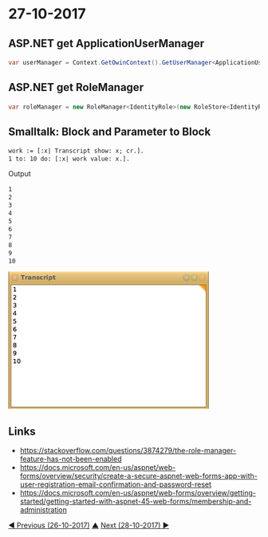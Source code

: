 # 27-10-2017

## ASP.NET get ApplicationUserManager
```csharp
var userManager = Context.GetOwinContext().GetUserManager<ApplicationUserManager>();
```

## ASP.NET get RoleManager
```csharp
var roleManager = new RoleManager<IdentityRole>(new RoleStore<IdentityRole>(new ApplicationDbContext()));
```

## Smalltalk: Block and Parameter to Block
```smalltalk
work := [:x| Transcript show: x; cr.].
1 to: 10 do: [:x| work value: x.].
```
Output
```
1
2
3
4
5
6
7
8
9
10
```
![Transcript](transcript.png)

## Links
* https://stackoverflow.com/questions/3874279/the-role-manager-feature-has-not-been-enabled
* https://docs.microsoft.com/en-us/aspnet/web-forms/overview/security/create-a-secure-aspnet-web-forms-app-with-user-registration-email-confirmation-and-password-reset
* https://docs.microsoft.com/en-us/aspnet/web-forms/overview/getting-started/getting-started-with-aspnet-45-web-forms/membership-and-administration



[◀ Previous (26-10-2017)](https://github.com/humayuns/Workspace/blob/master/Diary/2017/October/26/notebook.md) [▲](https://github.com/humayuns/Workspace/tree/master/Diary/2017/October)
[Next (28-10-2017) ▶](https://github.com/humayuns/Workspace/blob/master/Diary/2017/October/28/notebook.md)